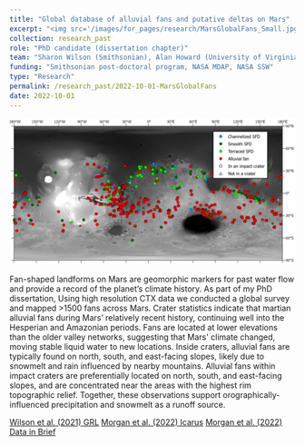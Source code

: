 ```yaml
---
title: "Global database of alluvial fans and putative deltas on Mars"
excerpt: "<img src='/images/for_pages/research/MarsGlobalFans_Small.jpg'>"
collection: research_past
role: "PhD candidate (dissertation chapter)"
team: "Sharon Wilson (Smithsonian), Alan Howard (University of Virginia)"
funding: "Smithsonian post-doctoral program, NASA MDAP, NASA SSW"
type: "Research"
permalink: /research_past/2022-10-01-MarsGlobalFans
date: 2022-10-01
---
```


<img src='/images/for_pages/research/MarsGlobalFans.jpg'>

Fan-shaped landforms on Mars are geomorphic markers for past water flow and provide a record of the planet’s climate history. As part of my PhD dissertation, Using high resolution CTX data we conducted a global survey and mapped >1500 fans across Mars. Crater statistics indicate that martian alluvial fans during Mars’ relatively recent history, continuing well into the Hesperian and Amazonian periods. Fans are located at lower elevations than the older valley networks, suggesting that Mars' climate changed, moving stable liquid water to new locations. Inside craters, alluvial fans are typically found on north, south, and east-facing slopes, likely due to snowmelt and rain influenced by nearby mountains. Alluvial fans within impact craters are preferentially located on north, south, and east-facing slopes, and are concentrated near the areas with the highest rim topographic relief. Together, these observations support orographically-influenced precipitation and snowmelt as a runoff source.

[Wilson et al. (2021) GRL](https://doi.org/10.1029/2020GL091653)
[Morgan et al. (2022) Icarus](https://doi.org/10.1016/j.icarus.2022.115137)
[Morgan et al. (2022) Data in Brief](https://doi.org/10.1016/j.dib.2022.108494)